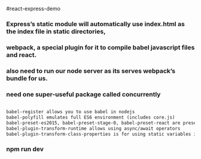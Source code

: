 #react-express-demo
### Express’s static module will automatically use index.html as the index file in static directories,
### webpack, a special plugin for it to compile babel javascript files and react.
### also need to run our node server as its serves webpack’s bundle for us.
### need one super-useful package called concurrently

```markdown

babel-register allows you to use babel in nodejs
babel-polyfill emulates full ES6 environment (includes core.js)
babel-preset-es2015, babel-preset-stage-0, babel-preset-react are presets to enable most of the ES6 features as well as some needed for react, and jsx.
babel-plugin-transform-runtime allows using async/await operators 
babel-plugin-transform-class-properties is for using static variables inside ES6 classes 

```


### npm run dev
